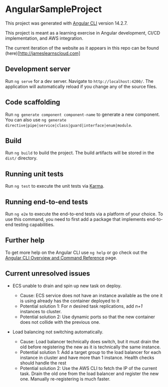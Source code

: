 # AngularSampleProject

This project was generated with [Angular CLI](https://github.com/angular/angular-cli) version 14.2.7.

This project is meant as a learning exercise in Angular development, CI/CD implementation, and AWS integration.

The current iteration of the website as it appears in this repo can be found (here)[http://jameslearnscloud.com]

## Development server

Run `ng serve` for a dev server. Navigate to `http://localhost:4200/`. The application will automatically reload if you change any of the source files.

## Code scaffolding

Run `ng generate component component-name` to generate a new component. You can also use `ng generate directive|pipe|service|class|guard|interface|enum|module`.

## Build

Run `ng build` to build the project. The build artifacts will be stored in the `dist/` directory.

## Running unit tests

Run `ng test` to execute the unit tests via [Karma](https://karma-runner.github.io).

## Running end-to-end tests

Run `ng e2e` to execute the end-to-end tests via a platform of your choice. To use this command, you need to first add a package that implements end-to-end testing capabilities.

## Further help

To get more help on the Angular CLI use `ng help` or go check out the [Angular CLI Overview and Command Reference](https://angular.io/cli) page.

## Current unresolved issues

- ECS unable to drain and spin up new task on deploy.
    - Cause: ECS service does not have an instance available as the one it is using already has the container deployed to it
    - Potential solution 1: For *n* desired task replications, add *n+1* instances to cluster.
    - Potential solution 2: Use dynamic ports so that the new container does not collide with the previous one.

- Load balancing not switching automatically.
    - Cause: Load balancer technically does switch, but it must drain the old before registering the new as it is technically the same instance.
    - Potential solution 1: Add a target group to the load balancer for each instance in cluster and have more than 1 instance. Health checks should handle the rest
    - Potential solution 2: Use the AWS CLI to fetch the IP of the current task. Drain the old one from the load balancer and register the new one. Manually re-registering is much faster.
